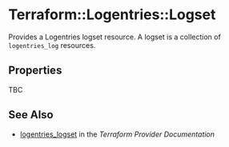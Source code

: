 # Terraform::Logentries::Logset

Provides a Logentries logset resource. A logset is a collection of `logentries_log` resources.

## Properties

TBC

## See Also

* [logentries_logset](https://www.terraform.io/docs/providers/logentries/r/logset.html) in the _Terraform Provider Documentation_